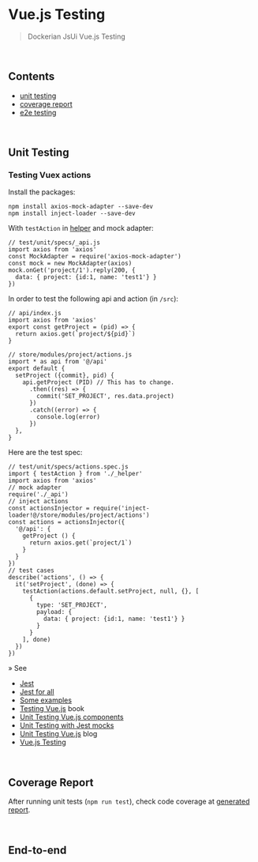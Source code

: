 # Vue.js Testing

> Dockerian JsUi Vue.js Testing

<br/><a name="contents"></a>
## Contents

  - [unit testing](#unit)
  - [coverage report](#coverage)
  - [e2e testing](#e2e)


<a name="unit"><br/></a>
## Unit Testing

### Testing Vuex actions

  Install the packages:

  ```
  npm install axios-mock-adapter --save-dev
  npm install inject-loader --save-dev
  ```

  With `testAction` in [helper](unit/specs/_helper.js) and mock adapter:

  ```
  // test/unit/specs/_api.js
  import axios from 'axios'
  const MockAdapter = require('axios-mock-adapter')
  const mock = new MockAdapter(axios)
  mock.onGet('project/1').reply(200, {
    data: { project: {id:1, name: 'test1'} }
  })
  ```
  In order to test the following api and action (in `/src`):

  ```
  // api/index.js
  import axios from 'axios'
  export const getProject = (pid) => {
    return axios.get(`project/${pid}`)
  }

  // store/modules/project/actions.js
  import * as api from '@/api'
  export default {
    setProject ({commit}, pid) {
      api.getProject (PID) // This has to change.
        .then((res) => {
          commit('SET_PROJECT', res.data.project)
        })
        .catch((error) => {
          console.log(error)
        })
    },
  }
  ```
  Here are the test spec:

  ```
  // test/unit/specs/actions.spec.js
  import { testAction } from './_helper'
  import axios from 'axios'
  // mock adapter
  require('./_api')
  // inject actions
  const actionsInjector = require('inject-loader!@/store/modules/project/actions')
  const actions = actionsInjector({
    '@/api': {
      getProject () {
        return axios.get(`project/1`)
      }
    }
  })
  // test cases
  describe('actions', () => {
    it('setProject', (done) => {
      testAction(actions.default.setProject, null, {}, [
        {
          type: 'SET_PROJECT',
          payload: {
            data: { project: {id:1, name: 'test1'} }
          }
        }
      ], done)
    })
  })
  ```

&raquo; See
  - [Jest](https://facebook.github.io/jest/)
  - [Jest for all](https://hackernoon.com/jest-for-all-episode-1-vue-js-d616bccbe186)
  - [Some examples](https://www.drydenwilliams.co.uk/code/2017/06/03/unit-testing-in-vuejs/)
  - [Testing Vue.js](https://leanpub.com/testingvuejscomponentswithjest) book
  - [Unit Testing Vue.js components](https://medium.com/@kevin_peters/unit-testing-vue-js-components-with-jest-86e14ef499da)
  - [Unit Testing with Jest mocks](https://codeburst.io/a-pattern-for-mocking-and-unit-testing-vuex-actions-8f6672bdb255)
  - [Unit Testing Vue.js](https://alexjoverm.github.io/series/Unit-Testing-Vue-js-Components-with-the-Official-Vue-Testing-Tools-and-Jest/) blog
  - [Vue.js Testing](https://vuex.vuejs.org/en/testing.html)


<a name="coverage"><br/></a>
## Coverage Report

  After running unit tests (`npm run test`), check code coverage
  at [generated report](unit/coverage/lcov-report/index.html).



<a name="e2e"><br/></a>
## End-to-end
